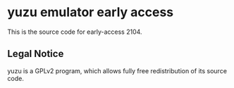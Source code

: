 yuzu emulator early access
=============

This is the source code for early-access 2104.

## Legal Notice

yuzu is a GPLv2 program, which allows fully free redistribution of its source code.